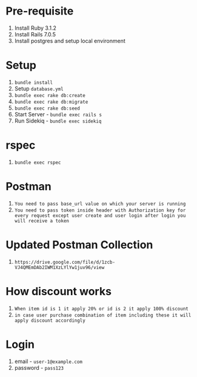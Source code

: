 # Pre-requisite

1. Install Ruby 3.1.2
2. Install Rails 7.0.5
3. Install postgres and setup local environment

# Setup

1. `bundle install`
2. Setup `database.yml`
3. `bundle exec rake db:create`
4. `bundle exec rake db:migrate`
5. `bundle exec rake db:seed`
6. Start Server - `bundle exec rails s`
7. Run Sidekiq - `bundle exec sidekiq`

# rspec

1. `bundle exec rspec`

# Postman

1. `You need to pass base_url value on which your server is running`
2. `You need to pass token inside header with Authorization key for every request except user create and user login after login you will receive a token`

# Updated Postman Collection

1. `https://drive.google.com/file/d/1zcb-VJ4QMEmDAb2IWM1XzLYlYw1juv96/view`

# How discount works

1. `When item id is 1 it apply 20% or id is 2 it apply 100% discount`
2. `in case user purchase combination of item including these it will apply discount accordingly`

# Login

1.  email - `user-1@example.com`
2.  password - `pass123`
